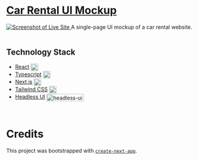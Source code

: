 # [Car Rental UI Mockup](https://car-showcase-prototype.vercel.app/)
<a target="_blank" rel="noopener" href="https://car-showcase-prototype.vercel.app/">
  <img alt="Screenshot of Live Site" src="https://next-js-portfolio-alpha-gold.vercel.app/images/projects/project-carhub.png" />
</a>
A single-page UI mockup of a car rental website.

<br />
<br />

## Technology Stack
- [React](https://react.dev) <img align="center" alt="React" width="20px" src="https://cdn.jsdelivr.net/gh/devicons/devicon/icons/react/react-original.svg" />
- [Typescript](https://www.typescriptlang.org/) <img align="center" alt="TypeScript" width="20px" src="https://cdn.jsdelivr.net/gh/devicons/devicon/icons/typescript/typescript-original.svg" />
- [Next.js](https://nextjs.org/) <img align="center" alt="heroicons" width="20px" src="https://camo.githubusercontent.com/e1e113df83e7731fdb90f6f0ab2eeb155fd1b48c27d99814dcf1c23c0acdc6a2/68747470733a2f2f6173736574732e76657263656c2e636f6d2f696d6167652f75706c6f61642f76313636323133303535392f6e6578746a732f49636f6e5f6461726b5f6261636b67726f756e642e706e67" />
- [Tailwind CSS](https://tailwindcss.com/) <img align="center" alt="Tailwind" width="20px" src="https://cdn.jsdelivr.net/gh/devicons/devicon/icons/tailwindcss/tailwindcss-plain.svg" />
- [Headless UI](https://headlessui.com/) <img align="center" alt="headless-ui" width="100px" height="20px" src="https://svgshare.com/i/zjq.svg" />

<br />

# Credits
This project was bootstrapped with [`create-next-app`](https://github.com/vercel/next.js/tree/canary/packages/create-next-app).
